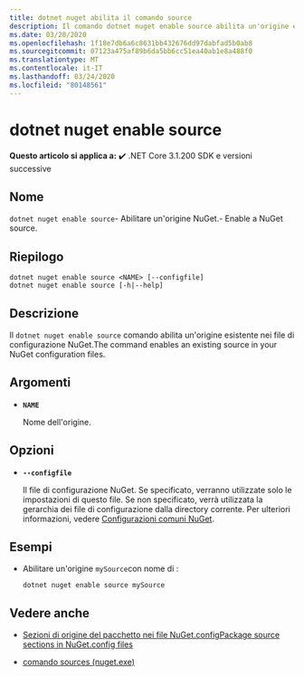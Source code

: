 ```yaml
---
title: dotnet nuget abilita il comando source
description: Il comando dotnet nuget enable source abilita un'origine esistente nei file di configurazione NuGet.The dotnet nuget enable source command enables an existing source in your NuGet configuration files.
ms.date: 03/20/2020
ms.openlocfilehash: 1f18e7db6a6c8631bb432676dd97dabfad5b0ab8
ms.sourcegitcommit: 07123a475af89b6da5bb6cc51ea40ab1e8a488f0
ms.translationtype: MT
ms.contentlocale: it-IT
ms.lasthandoff: 03/24/2020
ms.locfileid: "80148561"
---
```

# <a name="dotnet-nuget-enable-source"></a>dotnet nuget enable source

**Questo articolo si applica a:** ✔️ .NET Core 3.1.200 SDK e versioni successive

## <a name="name"></a>Nome

`dotnet nuget enable source`- Abilitare un'origine NuGet.- Enable a NuGet source.

## <a name="synopsis"></a>Riepilogo

```dotnetcli
dotnet nuget enable source <NAME> [--configfile]
dotnet nuget enable source [-h|--help]
```

## <a name="description"></a>Descrizione

Il `dotnet nuget enable source` comando abilita un'origine esistente nei file di configurazione NuGet.The command enables an existing source in your NuGet configuration files.

## <a name="arguments"></a>Argomenti

- **`NAME`**

  Nome dell'origine.

## <a name="options"></a>Opzioni

- **`--configfile`**

  Il file di configurazione NuGet. Se specificato, verranno utilizzate solo le impostazioni di questo file. Se non specificato, verrà utilizzata la gerarchia dei file di configurazione dalla directory corrente. Per ulteriori informazioni, vedere [Configurazioni comuni NuGet](https://docs.microsoft.com/nuget/consume-packages/configuring-nuget-behavior).

## <a name="examples"></a>Esempi

- Abilitare un'origine `mySource`con nome di :

  ```dotnetcli
  dotnet nuget enable source mySource
  ```

## <a name="see-also"></a>Vedere anche

- [Sezioni di origine del pacchetto nei file NuGet.configPackage source sections in NuGet.config files](/nuget/reference/nuget-config-file#package-source-sections)

- [comando sources (nuget.exe)](/nuget/reference/cli-reference/cli-ref-sources)
